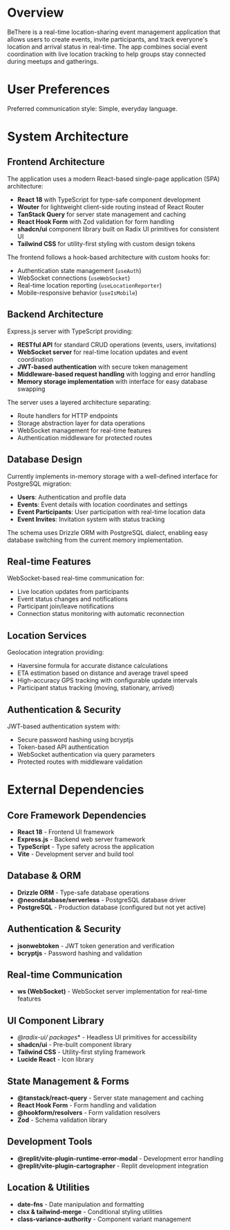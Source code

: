 # Overview

BeThere is a real-time location-sharing event management application that allows users to create events, invite participants, and track everyone's location and arrival status in real-time. The app combines social event coordination with live location tracking to help groups stay connected during meetups and gatherings.

# User Preferences

Preferred communication style: Simple, everyday language.

# System Architecture

## Frontend Architecture
The application uses a modern React-based single-page application (SPA) architecture:
- **React 18** with TypeScript for type-safe component development
- **Wouter** for lightweight client-side routing instead of React Router
- **TanStack Query** for server state management and caching
- **React Hook Form** with Zod validation for form handling
- **shadcn/ui** component library built on Radix UI primitives for consistent UI
- **Tailwind CSS** for utility-first styling with custom design tokens

The frontend follows a hook-based architecture with custom hooks for:
- Authentication state management (`useAuth`)
- WebSocket connections (`useWebSocket`) 
- Real-time location reporting (`useLocationReporter`)
- Mobile-responsive behavior (`useIsMobile`)

## Backend Architecture
Express.js server with TypeScript providing:
- **RESTful API** for standard CRUD operations (events, users, invitations)
- **WebSocket server** for real-time location updates and event coordination
- **JWT-based authentication** with secure token management
- **Middleware-based request handling** with logging and error handling
- **Memory storage implementation** with interface for easy database swapping

The server uses a layered architecture separating:
- Route handlers for HTTP endpoints
- Storage abstraction layer for data operations
- WebSocket management for real-time features
- Authentication middleware for protected routes

## Database Design
Currently implements in-memory storage with a well-defined interface for PostgreSQL migration:
- **Users**: Authentication and profile data
- **Events**: Event details with location coordinates and settings
- **Event Participants**: User participation with real-time location data
- **Event Invites**: Invitation system with status tracking

The schema uses Drizzle ORM with PostgreSQL dialect, enabling easy database switching from the current memory implementation.

## Real-time Features
WebSocket-based real-time communication for:
- Live location updates from participants
- Event status changes and notifications
- Participant join/leave notifications
- Connection status monitoring with automatic reconnection

## Location Services
Geolocation integration providing:
- Haversine formula for accurate distance calculations
- ETA estimation based on distance and average travel speed
- High-accuracy GPS tracking with configurable update intervals
- Participant status tracking (moving, stationary, arrived)

## Authentication & Security
JWT-based authentication system with:
- Secure password hashing using bcryptjs
- Token-based API authentication
- WebSocket authentication via query parameters
- Protected routes with middleware validation

# External Dependencies

## Core Framework Dependencies
- **React 18** - Frontend UI framework
- **Express.js** - Backend web server framework
- **TypeScript** - Type safety across the application
- **Vite** - Development server and build tool

## Database & ORM
- **Drizzle ORM** - Type-safe database operations
- **@neondatabase/serverless** - PostgreSQL database driver
- **PostgreSQL** - Production database (configured but not yet active)

## Authentication & Security
- **jsonwebtoken** - JWT token generation and verification
- **bcryptjs** - Password hashing and validation

## Real-time Communication
- **ws (WebSocket)** - WebSocket server implementation for real-time features

## UI Component Library
- **@radix-ui/* packages** - Headless UI primitives for accessibility
- **shadcn/ui** - Pre-built component library
- **Tailwind CSS** - Utility-first styling framework
- **Lucide React** - Icon library

## State Management & Forms
- **@tanstack/react-query** - Server state management and caching
- **React Hook Form** - Form handling and validation
- **@hookform/resolvers** - Form validation resolvers
- **Zod** - Schema validation library

## Development Tools
- **@replit/vite-plugin-runtime-error-modal** - Development error handling
- **@replit/vite-plugin-cartographer** - Replit development integration

## Location & Utilities
- **date-fns** - Date manipulation and formatting
- **clsx & tailwind-merge** - Conditional styling utilities
- **class-variance-authority** - Component variant management